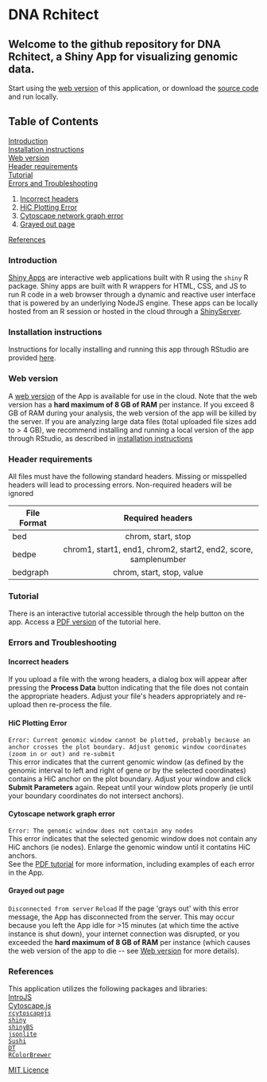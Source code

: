 # DNA Rchitect

## Welcome to the github repository for DNA Rchitect, a Shiny App for visualizing genomic data. 
Start using the [web version](https://simongray.shinyapps.io/DNARchitect/) of this application, or download the [source code](https://github.com/alosdiallo/HiC_Network_Viz_tool/tree/master/App) and run locally. 

## Table of Contents
[Introduction](#introduction)<br>
[Installation instructions](#installation-instructions)<br>
[Web version](#web-version)<br>
[Header requirements](#header-requirements)<br>
[Tutorial](#tutorial)<br>
[Errors and Troubleshooting](#errors-and-troubleshooting)<br>
1. [Incorrect headers](#incorrect-headers)<br>
2. [HiC Plotting Error](#hic-plotting-error)<br>
3. [Cytoscape network graph error](#cytoscape-network-graph-error)<br>
4. [Grayed out page](#grayed-out-page)<br>

[References](#references)<br>

### Introduction
[Shiny Apps](https://shiny.rstudio.com/) are interactive web applications built with R using the `shiny` R package. Shiny apps are built with R wrappers for HTML, CSS, and JS to run R code in a web browser through a dynamic and reactive user interface that is powered by an underlying NodeJS engine. These apps can be locally hosted from an R session or hosted in the cloud through a [ShinyServer](http://www.shinyapps.io/).

### Installation instructions
Instructions for locally installing and running this app through RStudio are provided [here](https://github.com/alosdiallo/HiC_Network_Viz_tool/blob/master/Installation_setup.txt). <br>

### Web version
A [web version](https://simongray.shinyapps.io/DNARchitect/) of the App is available for use in the cloud. Note that the web version has a **hard maximum of 8 GB of RAM** per instance. If you exceed 8 GB of RAM during your analysis, the web version of the app will be killed by the server. If you are analyzing large data files (total uploaded file sizes add to > 4 GB), we recommend installing and running a local version of the app through RStudio, as described in [installation instructions](#installation-instructions)

### Header requirements
All files must have the following standard headers. Missing or misspelled headers will lead to processing errors. Non-required headers will be ignored<br>

| File Format   | Required headers                                                |
| ------------- |:---------------------------------------------------------------:|
| bed           | chrom, start, stop                                              |
| bedpe         | chrom1, start1, end1, chrom2, start2, end2, score, samplenumber |
| bedgraph      | chrom, start, stop, value                                       |

### Tutorial
There is an interactive tutorial accessible through the help button on the app. Access a [PDF version](https://github.com/alosdiallo/HiC_Network_Viz_tool/blob/master/Tutorial.pdf) of the tutorial here.

### Errors and Troubleshooting

#### Incorrect headers
If you upload a file with the wrong headers, a dialog box will appear after pressing the **Process Data** button indicating that the file does not contain the appropriate headers. Adjust your file's headers appropriately and re-upload then re-process the file.

#### HiC Plotting Error
`Error: Current genomic window cannot be plotted, probably because an anchor crosses the plot boundary. Adjust genomic window coordinates (zoom in or out) and re-submit` <br>
This error indicates that the current genomic window (as defined by the genomic interval to left and right of gene or by the selected coordinates) contains a HiC anchor on the plot boundary. Adjust your window and click **Submit Parameters** again. Repeat until your window plots properly (ie until your boundary coordinates do not intersect anchors).

#### Cytoscape network graph error
`Error: The genomic window does not contain any nodes` <br>
This error indicates that the selected genomic window does not contain any HiC anchors (ie nodes). Enlarge the genomic window until it contatins HiC anchors. <br>
See the [PDF tutorial](https://github.com/alosdiallo/HiC_Network_Viz_tool/blob/master/Tutorial.pdf) for more information, including examples of each error in the App.

#### Grayed out page
`Disconnected from server`
`Reload`
If the page 'grays out' with this error message, the App has disconnected from the server. This may occur because you left the App idle for >15 minutes (at which time the active instance is shut down), your internet connection was disrupted, or you exceeded the **hard maximum of 8 GB of RAM** per instance (which causes the web version of the app to die -- see [Web version](#web-version) for more details).

### References
This application utilizes the following packages and libraries:<br>
[IntroJS](https://introjs.com/)<br> 
[Cytoscape.js](http://js.cytoscape.org/)<br>
[`rcytoscapejs`](https://github.com/cytoscape/r-cytoscape.js)<br>
[`shiny`](https://cran.r-project.org/web/packages/shiny/index.html)<br>
[`shinyBS`](https://cran.r-project.org/web/packages/shinyBS/index.html)<br>
[`jsonlite`](https://cran.r-project.org/web/packages/jsonlite/index.html)<br>
[`Sushi`](https://bioconductor.org/packages/release/bioc/html/Sushi.html)<br>
[`DT`](https://cran.r-project.org/web/packages/DT/index.html)<br>
[`RColorBrewer`](https://cran.r-project.org/web/packages/RColorBrewer/index.html)<br>

[MIT Licence](https://opensource.org/licenses/MIT)
